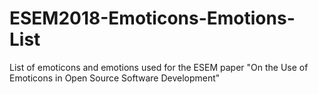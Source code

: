 # ESEM2018-Emoticons-Emotions-List
List of emoticons and emotions used for the ESEM paper "On the Use of Emoticons in Open Source Software Development"
